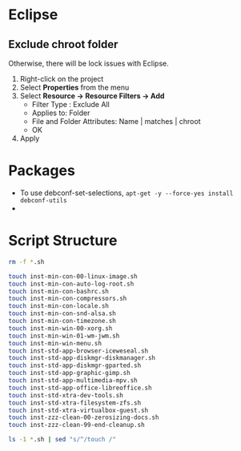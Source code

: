 # Eclipse
## Exclude chroot folder
Otherwise, there will be lock issues with Eclipse.

1. Right-click on the project
1. Select **Properties** from the menu
1. Select **Resource -> Resource Filters -> Add**
    * Filter Type : Exclude All
    * Applies to: Folder
    * File and Folder Attributes: Name | matches | chroot
    * OK
1. Apply

# Packages
* To use debconf-set-selections, `apt-get -y --force-yes install debconf-utils`
* 

# Script Structure
```bash
rm -f *.sh

touch inst-min-con-00-linux-image.sh
touch inst-min-con-auto-log-root.sh
touch inst-min-con-bashrc.sh
touch inst-min-con-compressors.sh
touch inst-min-con-locale.sh
touch inst-min-con-snd-alsa.sh
touch inst-min-con-timezone.sh
touch inst-min-win-00-xorg.sh
touch inst-min-win-01-wm-jwm.sh
touch inst-min-win-menu.sh
touch inst-std-app-browser-iceweseal.sh
touch inst-std-app-diskmgr-diskmanager.sh
touch inst-std-app-diskmgr-gparted.sh
touch inst-std-app-graphic-gimp.sh
touch inst-std-app-multimedia-mpv.sh
touch inst-std-app-office-libreoffice.sh
touch inst-std-xtra-dev-tools.sh
touch inst-std-xtra-filesystem-zfs.sh
touch inst-std-xtra-virtualbox-guest.sh
touch inst-zzz-clean-00-zerosizing-docs.sh
touch inst-zzz-clean-99-end-cleanup.sh

ls -1 *.sh | sed "s/^/touch /"
```
